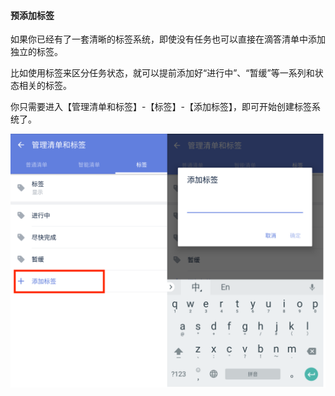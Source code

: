 #### 预添加标签

如果你已经有了一套清晰的标签系统，即使没有任务也可以直接在滴答清单中添加独立的标签。

比如使用标签来区分任务状态，就可以提前添加好“进行中”、“暂缓”等一系列和状态相关的标签。

你只需要进入【管理清单和标签】-【标签】-【添加标签】，即可开始创建标签系统了。

![](../../images/android/tag/guo3.png)

